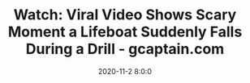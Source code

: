 ---
"title": "Watch: Viral Video Shows Scary Moment a Lifeboat Suddenly Falls During a Drill - gcaptain.com"
"date": "2020-11-2 8:0:0"
"feed_name": "GOOGLENEWSDRILLING"
"feed_website": "https://news.google.com/search?q=drilling%2Bincident&hl=en-US&gl=US&ceid=US:en"
"feed_rss": "https://news.google.com/rss/search?q=drilling%2Bincident&hl=en-US&gl=US&ceid=US:en"
"link": "https://gcaptain.com/watch-viral-video-shows-scary-moment-a-lifeboat-suddenly-falls-during-a-drill/"
"file": "_posts/2021-1-1-f342c133fed57766d26a9bffa391469e75db0a92.md"
"accident": "0"
"drilling": "0"
"dead": "0"
"injured": "0"
---